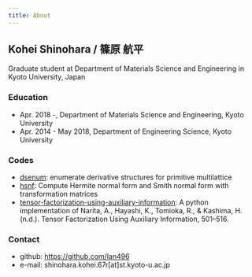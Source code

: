 ```yaml
---
title: About
---
```


## Kohei Shinohara / 篠原 航平
Graduate student at Department of Materials Science and Engineering in Kyoto University, Japan

### Education
- Apr. 2018 -, Department of Materials Science and Engineering, Kyoto University
- Apr. 2014 - May 2018, Department of Engineering Science, Kyoto University

### Codes
- [dsenum](https://github.com/lan496/dsenum): enumerate derivative structures for primitive multilattice
- [hsnf](https://github.com/lan496/hsnf): Compute Hermite normal form and Smith normal form with transformation matrices
- [tensor-factorization-using-auxiliary-information](https://github.com/lan496/tensor-factorization-using-auxiliary-information): A python implementation of Narita, A., Hayashi, K., Tomioka, R., & Kashima, H. (n.d.). Tensor Factorization Using Auxiliary Information, 501–516.

### Contact
- github: <https://github.com/lan496>
- e-mail: shinohara.kohei.67r[at]st.kyoto-u.ac.jp
